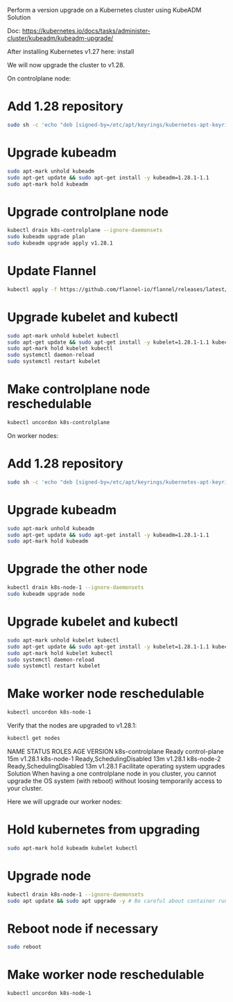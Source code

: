 Perform a version upgrade on a Kubernetes cluster using KubeADM
Solution

Doc: https://kubernetes.io/docs/tasks/administer-cluster/kubeadm/kubeadm-upgrade/

After installing Kubernetes v1.27 here: install

We will now upgrade the cluster to v1.28.

On controlplane node:

# Add 1.28 repository
```bash
sudo sh -c 'echo "deb [signed-by=/etc/apt/keyrings/kubernetes-apt-keyring.gpg] https://pkgs.k8s.io/core:/stable:/v1.28/deb/ /" >> /etc/apt/sources.list.d/kubernetes.list'
```

# Upgrade kubeadm
```bash
sudo apt-mark unhold kubeadm
sudo apt-get update && sudo apt-get install -y kubeadm=1.28.1-1.1
sudo apt-mark hold kubeadm
```
# Upgrade controlplane node
```bash
kubectl drain k8s-controlplane --ignore-daemonsets
sudo kubeadm upgrade plan
sudo kubeadm upgrade apply v1.28.1
```
# Update Flannel
```bash
kubectl apply -f https://github.com/flannel-io/flannel/releases/latest/download/kube-flannel.yml
```

# Upgrade kubelet and kubectl
```bash
sudo apt-mark unhold kubelet kubectl
sudo apt-get update && sudo apt-get install -y kubelet=1.28.1-1.1 kubectl=1.28.1-1.1
sudo apt-mark hold kubelet kubectl
sudo systemctl daemon-reload
sudo systemctl restart kubelet
```
# Make controlplane node reschedulable
```bash
kubectl uncordon k8s-controlplane
```
On worker nodes:

# Add 1.28 repository
```bash
sudo sh -c 'echo "deb [signed-by=/etc/apt/keyrings/kubernetes-apt-keyring.gpg] https://pkgs.k8s.io/core:/stable:/v1.28/deb/ /" >> /etc/apt/sources.list.d/kubernetes.list'
```
# Upgrade kubeadm
```bash
sudo apt-mark unhold kubeadm
sudo apt-get update && sudo apt-get install -y kubeadm=1.28.1-1.1
sudo apt-mark hold kubeadm
```
# Upgrade the other node
```bash
kubectl drain k8s-node-1 --ignore-daemonsets
sudo kubeadm upgrade node
```
# Upgrade kubelet and kubectl
```bash
sudo apt-mark unhold kubelet kubectl
sudo apt-get update && sudo apt-get install -y kubelet=1.28.1-1.1 kubectl=1.28.1-1.1
sudo apt-mark hold kubelet kubectl
sudo systemctl daemon-reload
sudo systemctl restart kubelet
```
# Make worker node reschedulable
```bash
kubectl uncordon k8s-node-1
```
Verify that the nodes are upgraded to v1.28.1:

```bash
kubectl get nodes
```
NAME               STATUS                     ROLES           AGE   VERSION
k8s-controlplane   Ready                      control-plane   15m   v1.28.1
k8s-node-1         Ready,SchedulingDisabled   <none>          13m   v1.28.1
k8s-node-2         Ready,SchedulingDisabled   <none>          13m   v1.28.1
Facilitate operating system upgrades
Solution
When having a one controlplane node in you cluster, you cannot upgrade the OS system (with reboot) without loosing temporarily access to your cluster.

Here we will upgrade our worker nodes:

# Hold kubernetes from upgrading
```bash
sudo apt-mark hold kubeadm kubelet kubectl
```

# Upgrade node
```bash
kubectl drain k8s-node-1 --ignore-daemonsets
sudo apt update && sudo apt upgrade -y # Be careful about container runtime (e.g., docker) upgrade.
```

# Reboot node if necessary
```bash
sudo reboot
```

# Make worker node reschedulable
```bash
kubectl uncordon k8s-node-1
```
